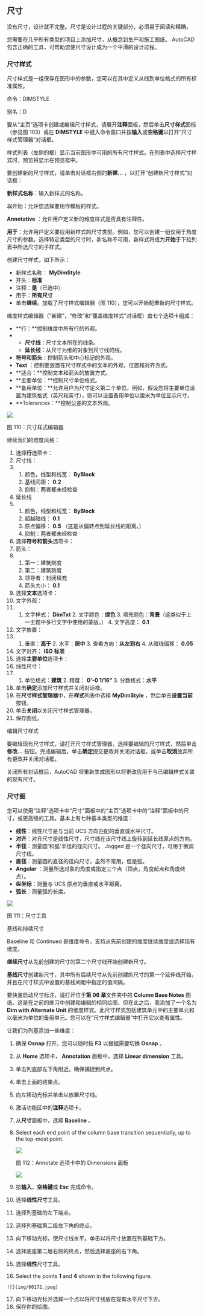 ## 尺寸

没有尺寸，设计就不完整。尺寸是设计过程的关键部分，必须易于阅读和精确。

您需要在几乎所有类型的项目上添加尺寸，从概念到生产和施工图纸。 AutoCAD 包含正确的工具，可帮助您使尺寸设计成为一个平滑的设计过程。

### 尺寸样式

尺寸样式是一组保存在图形中的参数，您可以在其中定义从线到单位格式的所有标准属性。

命令：DIMSTYLE

别名：D

要从“主页”选项卡创建或编辑尺寸样式，请展开**注释**面板，然后单击**尺寸样式**图标（参见图 103）或在 **DIMSTYLE** 中键入命令窗口并按**输入**或**空格键**以打开“尺寸样式管理器”对话框。

样式列表（左侧的框）显示当前图形中可用的所有尺寸样式。在列表中选择尺寸样式时，预览将显示在预览框中。

要创建新的尺寸样式，请单击对话框右侧的**新建...** ，以打开“创建新尺寸样式”对话框：

**新样式名称**：输入新样式的名称。

**以**开始：允许您选择要用作模板的样式。

**Annotative** ：允许用户定义新的维度样式是否具有注释性。

**用于**：允许用户定义要应用新样式的尺寸类型。例如，您可以创建一组仅用于角度尺寸的参数。选择特定类型的尺寸时，新名称不可用，新样式将成为**开始于**下拉列表中所选尺寸的子样式。

创建尺寸样式，如下所示：

*   新样式名称： **MyDimStyle**
*   开头：**标准**
*   注释：**是**（已选中）
*   用于：**所有尺寸**
*   单击**继续**。加载了尺寸样式编辑器（图 110），您可以开始配置新的尺寸样式。

维度样式编辑器（“新建”，“修改”和“覆盖维度样式”对话框）由七个选项卡组成：

*   **行：**控制维度中所有行的外观。
*   *   **尺寸线**：尺寸文本所在的线条。
    *   **延长线**：从尺寸为维的对象到尺寸线的线。
*   **符号和箭头**：控制箭头和中心标记的外观。
*   **Text** ：控制要放置在尺寸样式中的文本的外观，位置和对齐方式。
*   **适合：**控制文本和箭头的放置方式。
*   **主要单位：**控制尺寸单位格式。
*   **备用单位：**允许用户为尺寸定义第二个单位。例如，假设您将主要单位设置为建筑格式（英尺和英寸），则可以设置备用单位以厘米为单位显示尺寸。
*   **Tolerances：**控制公差的文本外观。

![](img/00168.jpeg)

图 110：尺寸样式编辑器

继续我们的维度风格：

1.  选择**行**选项卡：
2.  尺寸线：
3.  1.  颜色，线型和线宽： **ByBlock**
    2.  基线间距： **0.2**
    3.  抑制：两者都未经检查
4.  延长线
5.  1.  颜色，线型和线宽： **ByBlock**
    2.  超越暗线： **0.1**
    3.  原点偏移： **0.5** （这是从偏转点到延长线的距离。）
    4.  抑制：两者都未经检查
6.  选择**符号和箭头**选项卡：
7.  箭头：
8.  1.  第一：建筑刻度
    2.  第二：建筑刻度
    3.  领导者：封闭填充
    4.  箭头大小： **0.1**
9.  选择**文本**选项卡：
10.  文字外观：
11.  1.  文字样式： **DimTxt**
    2.  文字颜色：**绿色**
    3.  填充颜​​色：**背景**（这类似于上一主题中多行文字中使用的蒙版。）
    4.  文字高度： **0.1**
12.  文字放置：
13.  1.  垂直：**高于**
    2.  水平：**居中**
    3.  查看方向：**从左到右**
    4.  从暗线偏移： **0.05**
14.  文字对齐： **ISO 标准**
15.  选择**主要单位**选项卡：
16.  线性尺寸：
17.  1.  单位格式：**建筑**
    2.  精度： **0'-0 1/16“**
    3.  分数格式：**水平**
18.  单击**确定**添加尺寸样式并关闭对话框。
19.  在**尺寸样式管理器**中，在**样式**列表中选择 **MyDimStyle** ，然后单击**设置当前**按钮。
20.  单击**关闭**以关闭尺寸样式管理器。
21.  保存图纸。

编辑尺寸样式

要编辑现有尺寸样式，请打开尺寸样式管理器，选择要编辑的尺寸样式，然后单击**修改...** 按钮。完成编辑后，单击**确定**提交更改并关闭对话框，或单击**取消**放弃所有更改并关闭对话框。

关闭所有对话框后，AutoCAD 将重新生成图形以将更改应用于与已编辑样式关联的现有尺寸。

### 尺寸图

您可以使用“注释”选项卡中“尺寸”面板中的“主页”选项卡中的“注释”面板中的尺寸，或更高级的工具。基本上有七种基本类型的维度：

*   **线性**：线性尺寸是与当前 UCS 方向匹配的垂直或水平尺寸。
*   **对齐**：对齐尺寸是线性尺寸，尺寸线在该尺寸线上旋转到延长线原点的方向。
*   **半径**：测量圆'和弧'半径的径向尺寸。 Jogged 是一个径向尺寸，可用于微调尺寸线。
*   **直径**：测量圆的直径的径向尺寸，虽然不常用，但是弧。
*   **Angular** ：测量所选对象的角度或指定三个点（顶点，角度起点和角度终点）。
*   **纵坐标**：测量与 UCS 原点的垂直或水平距离。
*   **弧长**：测量弧的长度。

![](img/00169.jpeg)

图 111：尺寸工具

基线和持续尺寸

Baseline 和 Continued 是维度命令，支持从先前创建的维度继续维度或选择现有维度。

**继续尺寸**从先前创建的尺寸的第二个尺寸线开始创建新尺寸。

**基线尺寸**创建新尺寸，其中所有后续尺寸从先前创建的尺寸的第一个延伸线开始，并且在尺寸样式中设置的基线间距中指定的值间隔。

要快速启动尺寸标注，请打开位于**第 06 章**文件夹中的 **Column Base Notes** 图纸。这是在之前的练习中创建和编辑的相同绘图，但在此之后，我添加了一个名为 **Dim with Alternate Unit** 的维度样式。此尺寸样式包括建筑单元中的主要单元和以毫米为单位的备用单元。您可以在“尺寸样式编辑器”中打开它以查看属性。

让我们为列基添加一些维度：

1.  确保 **Osnap** 打开。您可以随时按 **F3** 以根据需要切换 **Osnap** 。
2.  从 **Home** 选项卡， **Annotation** 面板中，选择 **Linear dimension** 工具。
3.  单击列底部左下角附近。确保捕捉到终点。
4.  单击上面的结束点。
5.  向左移动光标并单击以放置尺寸线。
6.  激活功能区中的**注释**选项卡。
7.  从**尺寸**面板中，选择 **Baseline** 。
8.  Select each end point of the column base transition sequentially, up to the top-most point.

    ![](img/00170.jpeg)

    图 112：Annotate 选项卡中的 Dimensions 面板

    ![](img/00171.jpeg)

9.  按**输入**，**空格键**或 **Esc** 完成命令。
10.  选择**线性尺寸**工具。
11.  选择列基础的左下端点。
12.  选择列基础第二级左下角的终点。
13.  向下移动光标，使尺寸线水平。单击以将尺寸放置在列基础下方。
14.  选择底座第二层右侧的终点，然后选择底座的右下角。
15.  选择**线性**尺寸工具。
16.  Select the points **1** and **4** shown in the following figure.

    ![](img/00172.jpeg)

17.  向下移动光标并选择一个点以将尺寸线放在现有水平尺寸下方。
18.  保存你的绘图。